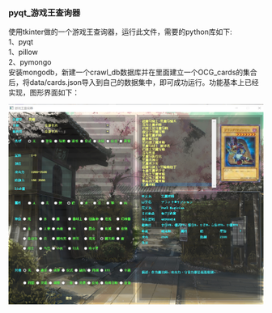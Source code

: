 
### pyqt_游戏王查询器

  使用tkinter做的一个游戏王查询器，运行此文件，需要的python库如下:  
1、pyqt  
1、pillow  
2、pymongo  
安装mongodb，新建一个crawl_db数据库并在里面建立一个OCG_cards的集合后，将data/cards.json导入到自己的数据集中，即可成功运行。功能基本上已经实现，图形界面如下：  

![Image text](https://github.com/dynnb/pyqt_ygw/blob/master/data/%E6%95%88%E6%9E%9C%E5%9B%BE.jpg)


```python

```

